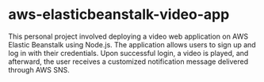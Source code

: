 # aws-elasticbeanstalk-video-app
This personal project involved deploying a video web application on AWS Elastic Beanstalk using Node.js. The application allows users to sign up and log in with their credentials. Upon successful login, a video is played, and afterward, the user receives a customized notification message delivered through AWS SNS.

